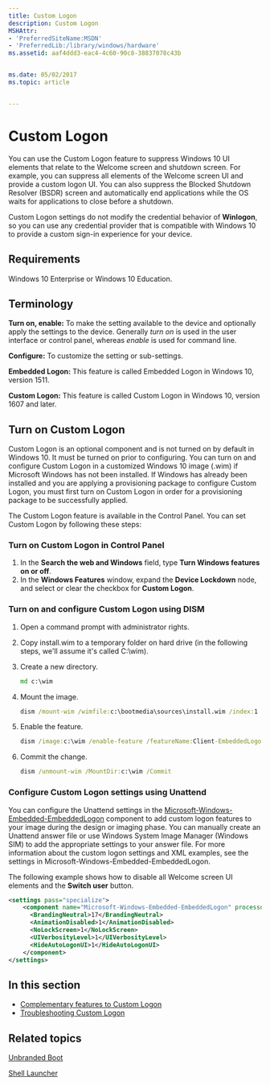 ```yaml
---
title: Custom Logon
description: Custom Logon
MSHAttr:
- 'PreferredSiteName:MSDN'
- 'PreferredLib:/library/windows/hardware'
ms.assetid: aaf4ddd3-eac4-4c60-90c8-38837078c43b


ms.date: 05/02/2017
ms.topic: article


---
```

# Custom Logon

You can use the Custom Logon feature to suppress Windows 10 UI elements that relate to the Welcome screen and shutdown screen. For example, you can suppress all elements of the Welcome screen UI and provide a custom logon UI. You can also suppress the Blocked Shutdown Resolver (BSDR) screen and automatically end applications while the OS waits for applications to close before a shutdown.

Custom Logon settings do not modify the credential behavior of **Winlogon**, so you can use any credential provider that is compatible with Windows 10 to provide a custom sign-in experience for your device.

## Requirements

Windows 10 Enterprise or Windows 10 Education.

## Terminology

**Turn on, enable:** To make the setting available to the device and optionally apply the settings to the device. Generally *turn on* is used in the user interface or control panel, whereas *enable* is used for command line.

**Configure:** To customize the setting or sub-settings.

**Embedded Logon:** This feature is called Embedded Logon in Windows 10, version 1511.

**Custom Logon:** This feature is called Custom Logon in Windows 10, version 1607 and later.

## <a href="" id="turn-on-logon"></a>Turn on Custom Logon

Custom Logon is an optional component and is not turned on by default in Windows 10. It must be turned on prior to configuring. You can turn on and configure Custom Logon in a customized Windows 10 image (.wim) if Microsoft Windows has not been installed. If Windows has already been installed and you are applying a provisioning package to configure Custom Logon, you must first turn on Custom Logon in order for a provisioning package to be successfully applied.

The Custom Logon feature is available in the Control Panel. You can set Custom Logon by following these steps:

### Turn on Custom Logon in Control Panel

1. In the **Search the web and Windows** field, type **Turn Windows features on or off**.
1. In the **Windows Features** window, expand the **Device Lockdown** node, and select or clear the checkbox for **Custom Logon**.

### Turn on and configure Custom Logon using DISM

1. Open a command prompt with administrator rights.
1. Copy install.wim to a temporary folder on hard drive (in the following steps, we'll assume it's called C:\\wim).
1. Create a new directory.

    ```cmd
    md c:\wim
    ```

1. Mount the image.

    ```cmd
    dism /mount-wim /wimfile:c:\bootmedia\sources\install.wim /index:1 /MountDir:c:\wim
    ```

1. Enable the feature.

    ```cmd
    dism /image:c:\wim /enable-feature /featureName:Client-EmbeddedLogon
    ```

1. Commit the change.

    ```cmd
    dism /unmount-wim /MountDir:c:\wim /Commit
    ```

### Configure Custom Logon settings using Unattend

You can configure the Unattend settings in the [Microsoft-Windows-Embedded-EmbeddedLogon](https://docs.microsoft.com/en-us/windows-hardware/customize/desktop/unattend/microsoft-windows-embedded-embeddedlogon) component to add custom logon features to your image during the design or imaging phase. You can manually create an Unattend answer file or use Windows System Image Manager (Windows SIM) to add the appropriate settings to your answer file. For more information about the custom logon settings and XML examples, see the settings in Microsoft-Windows-Embedded-EmbeddedLogon.

The following example shows how to disable all Welcome screen UI elements and the **Switch user** button.

```xml
<settings pass="specialize">
    <component name="Microsoft-Windows-Embedded-EmbeddedLogon" processorArchitecture="x86" publicKeyToken="31bf3856ad364e35" language="neutral" versionScope="nonSxS" xmlns:xsi="http://www.w3.org/2001/XMLSchema-instance">
      <BrandingNeutral>17</BrandingNeutral>
      <AnimationDisabled>1</AnimationDisabled>
      <NoLockScreen>1</NoLockScreen>
      <UIVerbosityLevel>1</UIVerbosityLevel>
      <HideAutoLogonUI>1</HideAutoLogonUI>
    </component>
</settings>
```

## In this section

* [Complementary features to Custom Logon](complementary-features-to-custom-logon.md)
* [Troubleshooting Custom Logon](troubleshooting-custom-logon.md)

## Related topics

[Unbranded Boot](unbranded-boot.md)

[Shell Launcher](shell-launcher.md)


